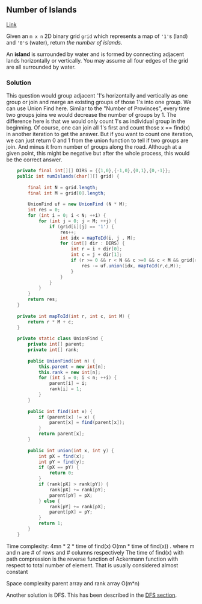 ## Number of Islands

[Link](https://leetcode.com/problems/number-of-islands/)

Given an `m x n` 2D binary grid `grid` which represents a map of `'1'`s (land) and `'0'`s (water), return *the number of islands*.

An **island** is surrounded by water and is formed by connecting adjacent lands horizontally or vertically. You may assume all four edges of the grid are all surrounded by water.

### Solution

This question would group adjacent '1's horizontally and vertically as one group or join and merge an existing groups of those 1's into one group. We can use Union Find here. Similar to the "Number of Provinces", every time two groups joins we would decrease the number of groups by 1. The difference here is that we would only count 1's as individual group in the beginning. Of course, one can join all 1's first and count those x == find(x) in another iteration to get the answer.  But if you want to count one iteration, we can just return 0 and 1 from the union function to tell if two groups are join. And minus it from number of groups along the road. Although at a given point, this might be negative but after the whole process, this would be the correct answer.

```java
    private final int[][] DIRS = {{1,0},{-1,0},{0,1},{0,-1}};
    public int numIslands(char[][] grid) {
        
        final int N = grid.length;
        final int M = grid[0].length;
        
        UnionFind uf = new UnionFind (N * M);
        int res = 0;
        for (int i = 0; i < N; ++i) {
            for (int j = 0; j < M; ++j) {
                if (grid[i][j] == '1') {
                    res++;
                    int idx = mapToId(i, j , M);
                    for (int[] dir : DIRS) {
                        int r = i + dir[0];
                        int c = j + dir[1];
                        if (r >= 0 && r < N && c >=0 && c < M && grid[r][c] == '1') {
                            res -= uf.union(idx, mapToId(r,c,M));
                        }
                    }
                }
            }
        }
        return res;
    }
    
    private int mapToId(int r, int c, int M) {
        return r * M + c; 
    }
    
    private static class UnionFind {
        private int[] parent;
        private int[] rank;
        
        public UnionFind(int n) {
            this.parent = new int[n];
            this.rank = new int[n];
            for (int i = 0; i < n; ++i) {
                parent[i] = i;
                rank[i] = 1;
            }
        }
        
        public int find(int x) {
            if (parent[x] != x) {
                parent[x] = find(parent[x]);
            }
            return parent[x];
        }
        
        public int union(int x, int y) {
            int pX = find(x);
            int pY = find(y);
            if (pX == pY) {
                return 0;
            }
            if (rank[pX] > rank[pY]) {
                rank[pX] += rank[pY];
                parent[pY] = pX;
            } else {
                rank[pY] += rank[pX];
                parent[pX] = pY;
            }
            return 1;
        }
    }
```

Time complexity: 4mn * 2 * time of find(x) O(mn * time of find(x)) . where m and n are # of rows and # columns respectively  The time of find(x) with path compression is the reverse function of Ackermann function with respect to total number of element. That is usually considered almost constant 

Space complexity parent array and rank array O(m*n)

Another solution is DFS. This has been described in the [DFS section](..\DFS_BFS\04.Number_of_Islands__Minesweeper.md).

